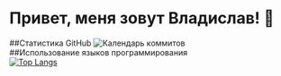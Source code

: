 # Привет, меня зовут Владислав! 👋  
##Статистика GitHub
![Календарь коммитов](https://github-readme-stats.vercel.app/api?username=Chinyonov-Vladislav&show_icons=true&theme=dark&hide_border=true&include_all_commits=false)  
##Использование языков программирования    
[![Top Langs](https://github-readme-stats.vercel.app/api/top-langs/?username=Chinyonov-Vladislav&layout=compact)](https://github.com/anuraghazra/github-readme-stats)  
